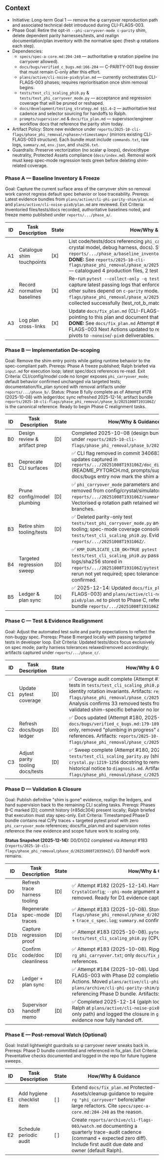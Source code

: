 ## Context
- Initiative: Long-term Goal 1 — remove the φ carryover reproduction path and associated technical debt introduced during CLI-FLAGS-003.
- Phase Goal: Retire the opt-in `--phi-carryover-mode c-parity` shim, delete dependent parity harnesses/tests, and realign documentation/plan inventory with the normative spec (fresh φ rotations each step).
- Dependencies:
  - `specs/spec-a-core.md:204-240` — authoritative φ rotation pipeline (no carryover allowed).
  - `docs/bugs/verified_c_bugs.md:166-204` — C-PARITY-001 bug dossier that must remain C-only after this effort.
  - `plans/active/cli-noise-pix0/plan.md` — currently orchestrates CLI-FLAGS-003 phases; requires reprioritisation once shim removal begins.
  - `tests/test_cli_scaling_phi0.py` & `tests/test_phi_carryover_mode.py` — acceptance and regression coverage that will be pruned or reshaped.
  - `docs/development/testing_strategy.md §§1.4–2` — authoritative test cadence and selector sourcing for handoffs to Ralph.
  - `prompts/supervisor.md` & `docs/fix_plan.md` — supervisor/engineer workflow docs that reference the parity shim today.
- Artifact Policy: Store new evidence under `reports/2025-10-cli-flags/phase_phi_removal/<phase>/<timestamp>/` (mirrors existing CLI-FLAGS-003 structure). Each bundle must include `commands.txt`, raw logs, `summary.md`, `env.json`, and `sha256.txt`.
- Guardrails: Preserve vectorization (no scalar φ loops), device/dtype neutrality, Protected Assets compliance (`docs/index.md`). Removal work must keep spec-mode regression tests green before deleting shim-related coverage.

### Phase A — Baseline Inventory & Freeze
Goal: Capture the current surface area of the carryover shim so removal work cannot regress default spec behavior or lose traceability.
Prereqs: Latest evidence bundles from `plans/active/cli-phi-parity-shim/plan.md` and `plans/active/cli-noise-pix0/plan.md` are reviewed.
Exit Criteria: Inventoried files/tests/docs recorded, authoritative baselines noted, and freeze memo published under `reports/.../phase_a/`.

| ID | Task Description | State | How/Why & Guidance |
| --- | --- | --- | --- |
| A1 | Catalogue shim touchpoints | [X] | List code/tests/docs referencing `phi_carryover_mode` (CLI parser, configs, crystal model, debug harness, docs). Store table in `reports/.../phase_a/baseline_inventory.md` with file paths + rationale. **DONE:** See `reports/2025-10-cli-flags/phase_phi_removal/phase_a/20251008T184422Z/baseline_inventory.md` — catalogued 4 production files, 2 test files, 3 plans, 40+ reports. |
| A2 | Record normative baselines | [X] | Re-run `pytest --collect-only -q tests/test_cli_scaling_phi0.py` and capture latest passing logs that enforce spec mode tolerances. Verify no other suites depend on `c-parity` mode. **DONE:** See `reports/2025-10-cli-flags/phase_phi_removal/phase_a/20251008T184422Z/collect.log` — 2 tests collected successfully (test_rot_b_matches_c, test_k_frac_phi0_matches_c). |
| A3 | Log plan cross-links | [X] | Update `docs/fix_plan.md` (CLI-FLAGS-003) Attempts with a freeze note pointing to this plan and document that future work moves to shim removal. **DONE:** See `docs/fix_plan.md` Attempt #175 — freeze memo logged; CLI-FLAGS-003 Next Actions updated to reference removal plan; future work pivots to `-nonoise`/`-pix0` deliverables. |

### Phase B — Implementation De-scoping
Goal: Remove the shim entry points while gating runtime behavior to the spec-compliant path.
Prereqs: Phase A freeze published; Ralph briefed via `input.md` for execution loop; latest spec/docs references re-read.
Exit Criteria: CLI/config/model code no longer exposes `phi_carryover_mode`; default behavior confirmed unchanged via targeted tests; documentation/fix_plan synced with removal artifacts under `reports/.../phase_b/`.
Status: Phase B fully complete as of Attempt #178 (2025-10-08) with ledger/doc sync refreshed 2025-12-14; artifact bundle `reports/2025-10-cli-flags/phase_phi_removal/phase_b/20251008T193106Z/` is the canonical reference. Ready to begin Phase C realignment tasks.

| ID | Task Description | State | How/Why & Guidance |
| --- | --- | --- | --- |
| B0 | Design review & artifact prep | [D] | Completed 2025-10-08 (design bundle + baseline under `reports/2025-10-cli-flags/phase_phi_removal/phase_b/20251008T185921Z/`). |
| B1 | Deprecate CLI surfaces | [D] | ✅ CLI flag removed in commit 340683f with doc updates captured in `reports/.../20251008T193106Z/doc_diff.md` (README_PYTORCH.md, prompts/supervisor.md, docs/bugs entry now mark the shim as historical). |
| B2 | Prune config/model plumbing | [D] | ✅ `phi_carryover_mode` parameters and cache hooks removed from config/crystal/simulator modules (see `reports/.../20251008T193106Z/summary.md`). Vectorised φ rotation path retained without carryover branches. |
| B3 | Retire shim tooling/tests | [D] | ✅ Deleted parity-only test `tests/test_phi_carryover_mode.py` and associated tooling; spec-mode coverage consolidated under `tests/test_cli_scaling_phi0.py`. Evidence in `reports/.../20251008T193106Z/`. |
| B4 | Targeted regression sweep | [D] | ✅ `KMP_DUPLICATE_LIB_OK=TRUE pytest -v tests/test_cli_scaling_phi0.py` passes (CPU) with logs/sha256 stored in `reports/.../20251008T193106Z/pytest_cpu.log`. CUDA rerun not yet required; spec tolerances ≤1e-6 confirmed. |
| B5 | Ledger & plan sync | [D] | ✅ 2025-12-14: Updated `docs/fix_plan.md` (CLI-FLAGS-003) and `plans/active/cli-noise-pix0/plan.md` to pivot to Phase C, referencing artifact bundle `reports/.../20251008T193106Z/`. |

### Phase C — Test & Evidence Realignment
Goal: Adjust the automated test suite and parity expectations to reflect the non-buggy spec.
Prereqs: Phase B merged locally with passing targeted tests in developer loop.
Exit Criteria: Updated tests/docs focus exclusively on spec mode; parity harness tolerances relaxed/removed accordingly; artifacts captured under `reports/.../phase_c/`.

| ID | Task Description | State | How/Why & Guidance |
| --- | --- | --- | --- |
| C1 | Update pytest coverage | [D] | ✅ Coverage audit complete (Attempt #179, 2025-10-08). Spec-mode tests in `tests/test_cli_scaling_phi0.py` (2 tests) adequately cover φ=0 identity rotation invariants. Artifacts: `reports/2025-10-cli-flags/phase_phi_removal/phase_c/20251008T125158Z/coverage_audit.md`. Analysis confirms 33 removed tests from `test_phi_carryover_mode.py` validated shim-specific behavior no longer needed. |
| C2 | Refresh docs/bugs ledger | [D] | ✅ Docs updated (Attempt #180, 2025-10-08). Rewrote `docs/bugs/verified_c_bugs.md:179-189` to mark C-PARITY-001 as C-only, removed "plumbing in progress" and stale PyTorch code references. Artifacts: `reports/2025-10-cli-flags/phase_phi_removal/phase_c/20251008T200154Z/summary.md`. |
| C3 | Adjust parity tooling docs/tests | [D] | ✅ Sweep complete (Attempt #180, 2025-10-08). Deleted `tests/test_cli_scaling_parity.py` (shim-dependent), updated `crystal.py:1219-1256` docstring to remove cache/carryover refs, added historical notice to `diagnosis.md`. Artifacts: `reports/2025-10-cli-flags/phase_phi_removal/phase_c/20251008T200154Z/`. |

### Phase D — Validation & Closure
Goal: Publish definitive "shim is gone" evidence, realign the ledgers, and hand supervision back to the remaining CLI scaling tasks.
Prereqs: Phases B–C marked [D]; commit history (≥85dc304) present locally; Ralph briefed that execution must stay spec-only.
Exit Criteria: Timestamped Phase D bundle contains real C/Py traces + targeted pytest proof with zero `phi_carryover_mode` references; docs/fix_plan.md and supervision notes reference the new evidence and scope future work to scaling only.

**Status Snapshot (2025-12-14):** D0/D1/D2 completed via Attempt #183 (`reports/2025-10-cli-flags/phase_phi_removal/phase_d/20251008T203504Z/`). D3 handoff work remains.

| ID | Task Description | State | How/Why & Guidance |
| --- | --- | --- | --- |
| D0 | Refresh trace harness tooling | [D] | ✅ Attempt #182 (2025-12-14). Harness now instantiates spec-only `CrystalConfig`; `--phi-mode` argument and config snapshot entries removed. Ready for D1 evidence capture. |
| D1a | Regenerate spec-mode traces | [D] | ✅ Attempt #183 (2025-10-08). Stored at `reports/2025-10-cli-flags/phase_phi_removal/phase_d/20251008T203504Z/trace_py_spec.log` + `trace_c_spec.log`; `summary.md` confirms zero `phi_carryover_mode` keys. |
| D1b | Capture regression proof | [D] | ✅ Attempt #183 (2025-10-08). `pytest -v tests/test_cli_scaling_phi0.py` (CPU) recorded max |Δk_frac| ≤ 1e-6; see `pytest.log` within the Phase D bundle. |
| D1c | Confirm code/doc cleanliness | [D] | ✅ Attempt #183 (2025-10-08). Ripgrep sweep logged in `rg_phi_carryover.txt`; only `docs/fix_plan.md` retains historical references. |
| D2 | Ledger + plan sync | [D] | ✅ Attempt #184 (2025-10-08). Updated `docs/fix_plan.md` CLI-FLAGS-003 with Phase D2 completion, removed shim from Next Actions. Moved `plans/active/cli-phi-parity-shim/plan.md` → `plans/archive/cli-phi-parity-shim/plan.md` with closure note referencing Phase D bundle. Artifacts: ledger_sync.md, collect log. |
| D3 | Supervisor handoff memo | [D] | ✅ Completed 2025-12-14 (galph loop). Issued new `input.md` pointing Ralph at `plans/active/cli-noise-pix0/plan.md` Phase M2g work (spec-only path) and logged the closure in `galph_memory.md`; shim removal evidence now fully handed off. |

### Phase E — Post-removal Watch (Optional)
Goal: Install lightweight guardrails so φ carryover never sneaks back in.
Prereqs: Phase D bundle committed and referenced in fix_plan.
Exit Criteria: Preventative checks documented and logged in the repo for future hygiene sweeps.

| ID | Task Description | State | How/Why & Guidance |
| --- | --- | --- | --- |
| E1 | Add hygiene checklist item | [ ] | Extend `docs/fix_plan.md` Protected-Assets/cleanup guidance to require `rg "phi_carryover"` before/after large refactors. Cite `specs/spec-a-core.md:204-240` as the reason. |
| E2 | Schedule periodic audit | [ ] | Create `reports/archive/cli-flags-003/watch.md` documenting a quarterly trace-audit cadence (command + expected zero diff). Include first audit due date and owner (default Ralph). |
